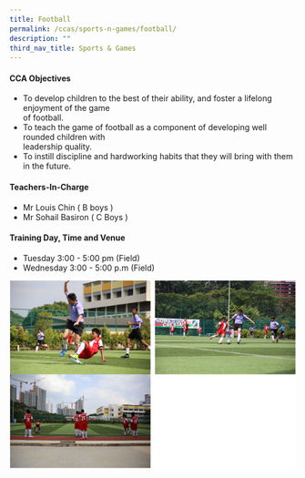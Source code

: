 ```yaml
---
title: Football
permalink: /ccas/sports-n-games/football/
description: ""
third_nav_title: Sports & Games
---
```

<h4>CCA Objectives</h4>
<ul>
<li>To develop children to the best of their ability, and foster a lifelong enjoyment of the game<br />of football.</li>
<li>To teach the game of football as a component of developing well rounded children with<br />leadership quality.</li>
<li>To instill discipline and hardworking habits that they will bring with them in the future.</li>
</ul>
<h4>Teachers-In-Charge</h4>
<ul>
<li>Mr Louis Chin ( B boys )</li>
<li>Mr Sohail Basiron ( C Boys )</li>
</ul>
<h4>Training Day, Time and Venue</h4>
<ul>
<li>Tuesday 3:00 - 5:00 pm (Field)</li>
<li>Wednesday 3:00 - 5:00 p.m (Field)</li>
</ul>
<img src="/images/football.png">